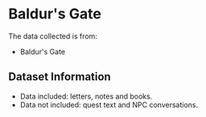 # Baldur's Gate

The data collected is from:

- Baldur's Gate

## Dataset Information

- Data included: letters, notes and books.
- Data not included: quest text and NPC conversations.
